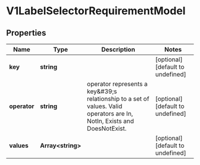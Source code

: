# V1LabelSelectorRequirementModel

## Properties

Name | Type | Description | Notes
------------ | ------------- | ------------- | -------------
**key** | **string** |  | [optional] [default to undefined]
**operator** | **string** | operator represents a key\&#39;s relationship to a set of values. Valid operators are In, NotIn, Exists and DoesNotExist. | [optional] [default to undefined]
**values** | **Array&lt;string&gt;** |  | [optional] [default to undefined]


